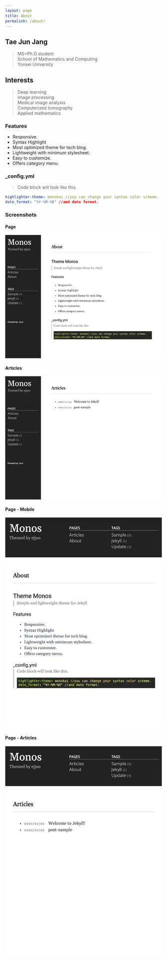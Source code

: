 ```yaml
---
layout: page
title: About
permalink: /about/
---
```


## Tae Jun Jang
> MS+Ph.D student <br> School of Mathematics and Computing <br> Yonsei University

## Interests
> Deep learning <br>
Image processing <br>
Medical image analysis <br>
Computerized tomography <br>
Applied mathematics <br>

### Features
- Responsive.
- Syntax Highlight
- Most optimized theme for tech blog.
- Lightweight with minimum stylesheet.
- Easy to customize.
- Offers category menu.

### _config.yml
> Code block will look like this.
```yml
highlighter-theme: monokai //you can change your syntax color scheme.
date_format: "%Y-%M-%D" //and date format.
```

### Screenshots
#### Page
![alt text](/public/img/screenshot-1.png)
#### Articles
![alt text](/public/img/screenshot-2.png)
#### Page - Mobile
![alt text](/public/img/screenshot-m1.png)
#### Page - Articles
![alt text](/public/img/screenshot-m2.png)
